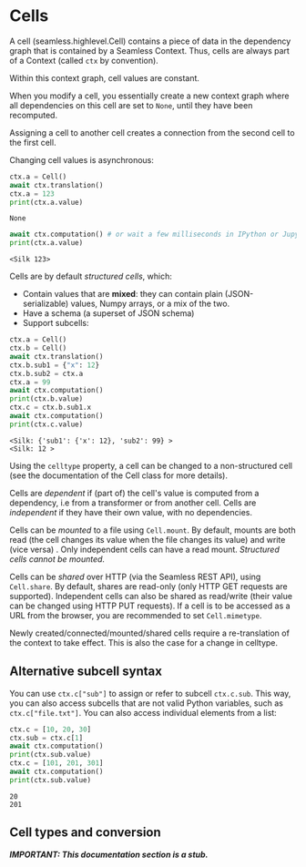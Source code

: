# Cells

A cell (seamless.highlevel.Cell) contains a piece of data in the dependency graph that is contained by a Seamless Context.
Thus, cells are always part of a Context (called `ctx` by convention).

Within this context graph, cell values are constant.

When you modify a cell, you essentially create a new context graph where all dependencies on this cell are set to `None`, until they have been recomputed.

Assigning a cell to another cell creates a connection from the second cell to the first cell.

Changing cell values is asynchronous:

```python
ctx.a = Cell()
await ctx.translation()
ctx.a = 123
print(ctx.a.value)
```

`None`

```python
await ctx.computation() # or wait a few milliseconds in IPython or Jupyter
print(ctx.a.value)
```

`<Silk 123>`

Cells are by default *structured cells*, which:
- Contain values that are **mixed**: they can contain plain (JSON-serializable) values, Numpy arrays, or a mix of the two.
- Have a schema (a superset of JSON schema)
- Support subcells:

```python
ctx.a = Cell()
ctx.b = Cell()
await ctx.translation()
ctx.b.sub1 = {"x": 12}
ctx.b.sub2 = ctx.a
ctx.a = 99
await ctx.computation()
print(ctx.b.value)
ctx.c = ctx.b.sub1.x
await ctx.computation()
print(ctx.c.value)
```

```text
<Silk: {'sub1': {'x': 12}, 'sub2': 99} >
<Silk: 12 >
```

Using the `celltype` property, a cell can be changed to a non-structured cell (see the documentation of the Cell class for more details).

Cells are *dependent* if (part of) the cell's value is computed from a dependency, i.e from a transformer or from another cell.
Cells are *independent* if they have their own value, with no dependencies.

Cells can be *mounted* to a file using `Cell.mount`. By default, mounts are both read (the cell changes its value when the file changes its value) and write (vice versa) . Only independent cells can have a read mount. *Structured cells cannot be mounted.*

Cells can be *shared* over HTTP (via the Seamless REST API), using `Cell.share`. By default, shares are read-only (only HTTP GET requests are supported). Independent cells can also be shared as read/write (their value can be changed using HTTP PUT requests). If a cell is to be accessed as a URL from the browser, you are recommended to set `Cell.mimetype`.

Newly created/connected/mounted/shared cells require a re-translation of the context to take effect. This is also the case for a change in celltype.

## Alternative subcell syntax

You can use `ctx.c["sub"]` to assign or refer to subcell `ctx.c.sub`. This way, you can also access subcells that are not valid Python variables, such as `ctx.c["file.txt"]`.
You can also access individual elements from a list:
```python
ctx.c = [10, 20, 30]
ctx.sub = ctx.c[1]
await ctx.computation()
print(ctx.sub.value)
ctx.c = [101, 201, 301]
await ctx.computation()
print(ctx.sub.value)
```

```
20
201
```

## Cell types and conversion

***IMPORTANT: This documentation section is a stub.***

<!--
Cell types:

- Text cells
- Plain cells: str, float, int, bool
- Binary cells: numpy
- Mixed cells
- Conversion
- Code cells, cson, yaml
- Subcelltypes
- Semantic checksums: code, cson, yaml
- Checksum cells
-->